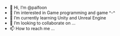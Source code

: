 - 👋 Hi, I’m @palfoon
- 👀 I’m interested in Game programming and game ^-^
- 🌱 I’m currently learning Unity and Unreal Engine
- 💞️ I’m looking to collaborate on ...
- 📫 How to reach me ...

<!---
palfoon/palfoon is a ✨ special ✨ repository because its `README.md` (this file) appears on your GitHub profile.
You can click the Preview link to take a look at your changes.
--->
